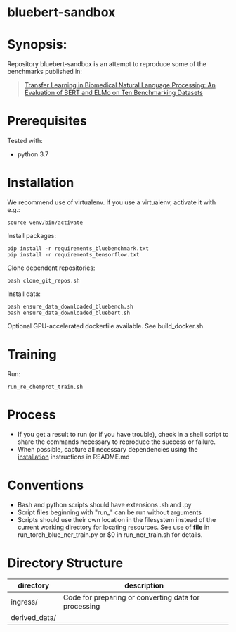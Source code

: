 # bluebert-sandbox

# Synopsis:

Repository bluebert-sandbox is an attempt to reproduce some of the benchmarks published in:

> [Transfer Learning in Biomedical Natural Language Processing: An Evaluation of BERT and ELMo on Ten Benchmarking Datasets](https://arxiv.org/abs/1906.05474)

# Prerequisites

Tested with:

- python 3.7

# Installation

We recommend use of virtualenv.  If you use a virtualenv, activate it with e.g.:

    source venv/bin/activate

Install packages:

    pip install -r requirements_bluebenchmark.txt
    pip install -r requirements_tensorflow.txt

Clone dependent repositories:

    bash clone_git_repos.sh

Install data:

    bash ensure_data_downloaded_bluebench.sh
    bash ensure_data_downloaded_bluebert.sh

Optional GPU-accelerated dockerfile available.  See build_docker.sh.

# Training

Run:

    run_re_chemprot_train.sh

# Process

- If you get a result to run (or if you have trouble), check in a shell script to share the commands necessary to reproduce the success or failure.
- When possible, capture all necessary dependencies using the [installation](#Installation) instructions in README.md

# Conventions

- Bash and python scripts should have extensions .sh and .py
- Script files beginning with "run_" can be run without arguments
- Scripts should use their own location in the filesystem instead of the current working directory for locating resources.  See use of __file__ in run_torch_blue_ner_train.py or $0 in run_ner_train.sh for details.

# Directory Structure

| directory | description |
|---|---|
| ingress/ | Code for preparing or converting data for processing |
| derived_data/ |

